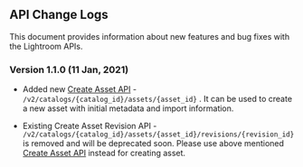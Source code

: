 ## API Change Logs
This document provides information about new features and bug fixes with the Lightroom APIs.

### Version 1.1.0 (11 Jan, 2021)
- Added new [Create Asset API](https://www.stage.adobe.io/apis/creativecloud/lightroom/apidocs.html#/assets/createAsset) - `/v2/catalogs/{catalog_id}/assets/{asset_id}` . It can be used to create a new asset with initial metadata and import information.

- Existing Create Asset Revision API - `/v2/catalogs/{catalog_id}/assets/{asset_id}/revisions/{revision_id}` is removed and will be deprecated soon. Please use above mentioned [Create Asset API](https://www.stage.adobe.io/apis/creativecloud/lightroom/apidocs.html) instead for creating asset.